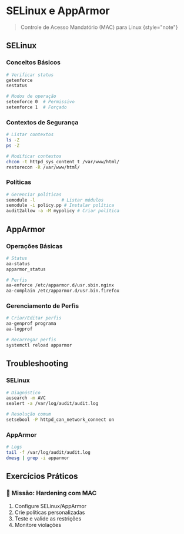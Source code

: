 # SELinux e AppArmor

> Controle de Acesso Mandatório (MAC) para Linux
> {style="note"}

## SELinux

### Conceitos Básicos
```bash
# Verificar status
getenforce
sestatus

# Modos de operação
setenforce 0  # Permissivo
setenforce 1  # Forçado
```

### Contextos de Segurança
```bash
# Listar contextos
ls -Z
ps -Z

# Modificar contextos
chcon -t httpd_sys_content_t /var/www/html/
restorecon -R /var/www/html/
```

### Políticas
```bash
# Gerenciar políticas
semodule -l          # Listar módulos
semodule -i policy.pp # Instalar política
audit2allow -a -M mypolicy # Criar política
```

## AppArmor

### Operações Básicas
```bash
# Status
aa-status
apparmor_status

# Perfis
aa-enforce /etc/apparmor.d/usr.sbin.nginx
aa-complain /etc/apparmor.d/usr.bin.firefox
```

### Gerenciamento de Perfis
```bash
# Criar/Editar perfis
aa-genprof programa
aa-logprof

# Recarregar perfis
systemctl reload apparmor
```

## Troubleshooting

### SELinux
```bash
# Diagnóstico
ausearch -m AVC
sealert -a /var/log/audit/audit.log

# Resolução comum
setsebool -P httpd_can_network_connect on
```

### AppArmor
```bash
# Logs
tail -f /var/log/audit/audit.log
dmesg | grep -i apparmor
```

## Exercícios Práticos

### 🎯 Missão: Hardening com MAC
1. Configure SELinux/AppArmor
2. Crie políticas personalizadas
3. Teste e valide as restrições
4. Monitore violações